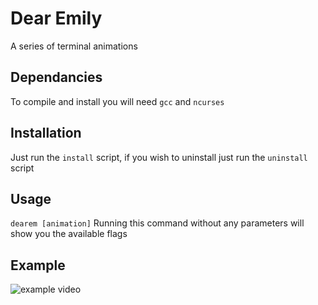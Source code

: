 # Dear Emily
A series of terminal animations

## Dependancies
To compile and install you will need `gcc` and `ncurses`

## Installation
Just run the `install` script, if you wish to uninstall just run the `uninstall` script

## Usage
`dearem [animation]` Running this command without any parameters will show you the available flags

## Example
![example video](https://github.com/cucarrillo/dearEmily/blob/main/img/example.gif)
